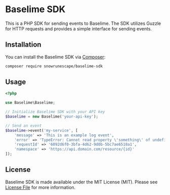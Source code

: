 # Baselime SDK

This is a PHP SDK for sending events to Baselime. The SDK utilizes Guzzle for HTTP requests and provides a simple interface for sending events.

## Installation

You can install the Baselime SDK via [Composer](https://getcomposer.org/):

```bash
composer require snowrunescape/baselime-sdk
```

## Usage

```php
<?php

use Baselime\Baselime;

// Initialize Baselime SDK with your API key
$baselime = new Baselime('your-api-key');

// Send an event
$baselime->event('my-service', [
    'message' => 'This is an example log event',
    'error' => 'TypeError: Cannot read property \'something\' of undefined',
    'requestId' => '6092d6f0-3bfa-4d62-9d0b-5bc7ae6518a1',
    'namespace' => 'https://api.domain.com/resource/{id}'
]);
```

## License

Baselime SDK is made available under the MIT License (MIT). Please see [License File](https://github.com/SnowRunescape/baselime-sdk/blob/main/LICENSE) for more information.
